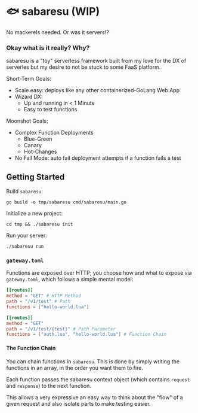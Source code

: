 # 🐟 sabaresu (WIP)
No mackerels needed. Or was it servers!?

### Okay what is it really? Why?
sabaresu is a "toy" serverless framework built from my love for the DX of serverles but my desire to not be stuck to some FaaS platform.

Short-Term Goals:
- Scale easy: deploys like any other containerized-GoLang Web App
- Wizard DX:
    - Up and running in < 1 Minute
    - Easy to test functions

Moonshot Goals:
- Complex Function Deployments
    - Blue-Green
    - Canary
    - Hot-Changes
- No Fail Mode: auto fail deployment attempts if a function fails a test


## Getting Started
Build `sabaresu`:
```shell
go build -o tmp/sabaresu cmd/sabaresu/main.go
```

Initialize a new project:
```shell
cd tmp && ./sabaresu init
```

Run your server:
```shell
./sabaresu run
```



### `gateway.toml`
Functions are exposed over HTTP; you choose how and what to expose via `gateway.toml`, which follows a simple mental model:

```toml
[[routes]]
method = "GET" # HTTP Method
path = "/v1/test" # Path
functions = ["hello-world.lua"]

[[routes]]
method = "GET"
path = "/v1/test/{test}" # Path Parameter
functions = ["auth.lua", "hello-world.lua"] # Function Chain
```

#### The Function Chain

You can chain functions in `sabaresu`. This is done by simply writing the functions in an array, in the order you want them to fire.

Each function passes the sabaresu context object (which contains `request` and `response`) to the next function.

This allows a very expressive an easy way to think about the "flow" of a given request and also isolate parts to make testing easier.
